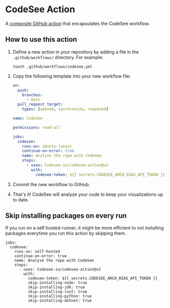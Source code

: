 # CodeSee Action

A [composite GitHub action](https://docs.github.com/en/actions/creating-actions/creating-a-composite-action) that encapsulates the CodeSee workflow.

## How to use this action

1. Define a new action in your repository by adding a file in the `.github/workflows/` directory. For example:

   ```shell
   touch .github/workflows/codesee.yml
   ```

1. Copy the following template into your new workflow file:

    ```yaml
    on:
      push:
        branches:
          - main
      pull_request_target:
        types: [opened, synchronize, reopened]

    name: CodeSee

    permissions: read-all

    jobs:
      codesee:
        runs-on: ubuntu-latest
        continue-on-error: true
        name: Analyse the repo with CodeSee
        steps:
          - uses: Codesee-io/codesee-action@v2
            with:
              codesee-token: ${{ secrets.CODESEE_ARCH_DIAG_API_TOKEN }}
   ```

1. Commit the new workflow to GitHub.
1. That's it! CodeSee will analyze your code to keep your visualizations up to date.

## Skip installing packages on every run

If you run on a self hosted-runner, it might be more efficient to not installing packages everytime you run this action by skipping them.

```
jobs:
  codesee:
    runs-on: self-hosted
    continue-on-error: true
    name: Analyse the repo with CodeSee
    steps:
      - uses: Codesee-io/codesee-action@v2
        with:
          codesee-token: ${{ secrets.CODESEE_ARCH_DIAG_API_TOKEN }}
          skip-installing-node: true
          skip-installing-jdk: true
          skip-installing-rust: true
          skip-installing-python: true
          skip-installing-dotnet: true
```
